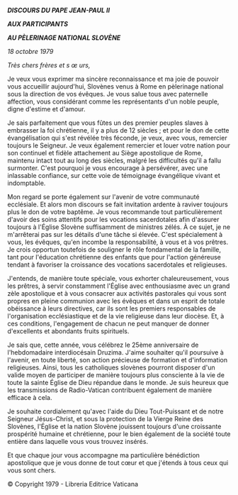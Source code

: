 ***DISCOURS DU PAPE JEAN-PAUL II***

***AUX PARTICIPANTS***

***AU PÈLERINAGE NATIONAL SLOVÈNE***

*18 octobre 1979*

*Très chers frères et s* *œ* *urs,*

Je veux vous exprimer ma sincère reconnaissance et ma joie de pouvoir vous accueillir aujourd'hui, Slovènes venus à Rome en pèlerinage national sous la direction de vos évêques. Je vous salue tous avec paternelle affection, vous considérant comme les représentants d'un noble peuple, digne d'estime et d'amour.

Je sais parfaitement que vous fûtes un des premier peuples slaves à embrasser la foi chrétienne, il y a plus de 12 siècles ; et pour le don de cette évangélisation qui s'est révélée très féconde, je veux, avec vous, remercier toujours le Seigneur. Je veux également remercier et louer votre nation pour son continuel et fidèle attachement au Siège apostolique de Rome, maintenu intact tout au long des siècles, malgré les difficultés qu'il a fallu surmonter. C'est pourquoi je vous encourage à persévérer, avec une inlassable confiance, sur cette voie de témoignage évangélique vivant et indomptable.

Mon regard se porte également sur l'avenir de votre communauté ecclésiale. Et alors mon discours se fait invitation ardente à raviver toujours plus le don de votre baptême. Je vous recommande tout particulièrement d'avoir des soins attentifs pour les vocations sacerdotales afin d'assurer toujours à l'Église Slovène suffisamment de ministres zélés. À ce sujet, je ne m'arrêterai pas sur les détails d'une tâche si élevée. C'est spécialement à vous, les évêques, qu'en incombe la responsabilité, à vous et à vos prêtres. Je crois opportun toutefois de souligner le rôle fondamental de la famille, tant pour l'éducation chrétienne des enfants que pour l'action généreuse tendant à favoriser la croissance des vocations sacerdotales et religieuses.

J'entends, de manière toute spéciale, vous exhorter chaleureusement, vous les prêtres, à servir constamment l'Église avec enthousiasme avec un grand zèle apostolique et à vous consacrer aux activités pastorales qui vous sont propres en pleine communion avec les évêques et dans un esprit de totale obéissance à leurs directives, car ils sont les premiers responsables de l'organisation ecclésiastique et de la vie religieuse dans leur diocèse. Et, à ces conditions, l'engagement de chacun ne peut manquer de donner d'excellents et abondants fruits spirituels.

Je sais que, cette année, vous célébrez le 25ème anniversaire de l'hebdomadaire interdiocésain Druzima. J'aime souhaiter qu'il poursuive à l'avenir, en toute liberté, son action précieuse de formation et d'information religieuses. Ainsi, tous les catholiques slovènes pourront disposer d'un valide moyen de participer de manière toujours plus consciente à la vie de toute la sainte Église de Dieu répandue dans le monde. Je suis heureux que les transmissions de Radio-Vatican contribuent également de manière efficace à cela.

Je souhaite cordialement qu'avec l'aide du Dieu Tout-Puissant et de notre Seigneur Jésus-Christ, et sous la protection de la Vierge Reine des Slovènes, l'Église et la nation Slovène jouissent toujours d'une croissante prospérité humaine et chrétienne, pour le bien également de la société toute entière dans laquelle vous vous trouvez insérés.

Et que chaque jour vous accompagne ma particulière bénédiction apostolique que je vous donne de tout cœur et que j'étends à tous ceux qui vous sont chers.

© Copyright 1979 - Libreria Editrice Vaticana